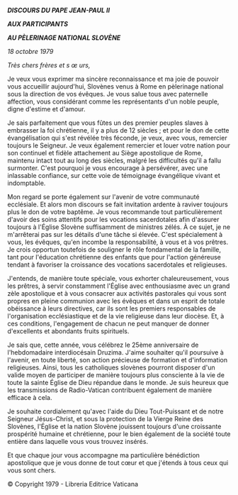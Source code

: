 ***DISCOURS DU PAPE JEAN-PAUL II***

***AUX PARTICIPANTS***

***AU PÈLERINAGE NATIONAL SLOVÈNE***

*18 octobre 1979*

*Très chers frères et s* *œ* *urs,*

Je veux vous exprimer ma sincère reconnaissance et ma joie de pouvoir vous accueillir aujourd'hui, Slovènes venus à Rome en pèlerinage national sous la direction de vos évêques. Je vous salue tous avec paternelle affection, vous considérant comme les représentants d'un noble peuple, digne d'estime et d'amour.

Je sais parfaitement que vous fûtes un des premier peuples slaves à embrasser la foi chrétienne, il y a plus de 12 siècles ; et pour le don de cette évangélisation qui s'est révélée très féconde, je veux, avec vous, remercier toujours le Seigneur. Je veux également remercier et louer votre nation pour son continuel et fidèle attachement au Siège apostolique de Rome, maintenu intact tout au long des siècles, malgré les difficultés qu'il a fallu surmonter. C'est pourquoi je vous encourage à persévérer, avec une inlassable confiance, sur cette voie de témoignage évangélique vivant et indomptable.

Mon regard se porte également sur l'avenir de votre communauté ecclésiale. Et alors mon discours se fait invitation ardente à raviver toujours plus le don de votre baptême. Je vous recommande tout particulièrement d'avoir des soins attentifs pour les vocations sacerdotales afin d'assurer toujours à l'Église Slovène suffisamment de ministres zélés. À ce sujet, je ne m'arrêterai pas sur les détails d'une tâche si élevée. C'est spécialement à vous, les évêques, qu'en incombe la responsabilité, à vous et à vos prêtres. Je crois opportun toutefois de souligner le rôle fondamental de la famille, tant pour l'éducation chrétienne des enfants que pour l'action généreuse tendant à favoriser la croissance des vocations sacerdotales et religieuses.

J'entends, de manière toute spéciale, vous exhorter chaleureusement, vous les prêtres, à servir constamment l'Église avec enthousiasme avec un grand zèle apostolique et à vous consacrer aux activités pastorales qui vous sont propres en pleine communion avec les évêques et dans un esprit de totale obéissance à leurs directives, car ils sont les premiers responsables de l'organisation ecclésiastique et de la vie religieuse dans leur diocèse. Et, à ces conditions, l'engagement de chacun ne peut manquer de donner d'excellents et abondants fruits spirituels.

Je sais que, cette année, vous célébrez le 25ème anniversaire de l'hebdomadaire interdiocésain Druzima. J'aime souhaiter qu'il poursuive à l'avenir, en toute liberté, son action précieuse de formation et d'information religieuses. Ainsi, tous les catholiques slovènes pourront disposer d'un valide moyen de participer de manière toujours plus consciente à la vie de toute la sainte Église de Dieu répandue dans le monde. Je suis heureux que les transmissions de Radio-Vatican contribuent également de manière efficace à cela.

Je souhaite cordialement qu'avec l'aide du Dieu Tout-Puissant et de notre Seigneur Jésus-Christ, et sous la protection de la Vierge Reine des Slovènes, l'Église et la nation Slovène jouissent toujours d'une croissante prospérité humaine et chrétienne, pour le bien également de la société toute entière dans laquelle vous vous trouvez insérés.

Et que chaque jour vous accompagne ma particulière bénédiction apostolique que je vous donne de tout cœur et que j'étends à tous ceux qui vous sont chers.

© Copyright 1979 - Libreria Editrice Vaticana